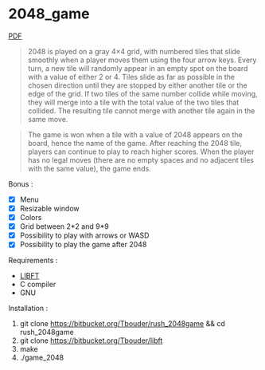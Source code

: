 # 2048_game

[PDF](https://mega.nz/#!Bl5hUbhR!uA8NeTg06cP_qEm8dQ-uWglwQNLgE2e8qSE0dzMdVHY)

>2048 is played on a gray 4×4 grid, with numbered tiles that slide smoothly when a player moves them using the four arrow keys. Every turn, a new tile will randomly appear in an empty spot on the board with a value of either 2 or 4. Tiles slide as far as possible in the chosen direction until they are stopped by either another tile or the edge of the grid. If two tiles of the same number collide while moving, they will merge into a tile with the total value of the two tiles that collided. The resulting tile cannot merge with another tile again in the same move.

>The game is won when a tile with a value of 2048 appears on the board, hence the name of the game. After reaching the 2048 tile, players can continue to play to reach higher scores. When the player has no legal moves (there are no empty spaces and no adjacent tiles with the same value), the game ends.

Bonus :<br/>
- [x] Menu
- [x] Resizable window
- [x] Colors
- [x] Grid between 2\*2 and 9\*9
- [x] Possibility to play with arrows or WASD
- [x] Possibility to play the game after 2048

Requirements :<br/>
- [LIBFT](https://bitbucket.org/Tbouder/libft)  
- C compiler
- GNU

Installation :<br/>
1. git clone https://bitbucket.org/Tbouder/rush_2048game && cd rush_2048game
2. git clone https://bitbucket.org/Tbouder/libft
3. make
4. ./game_2048